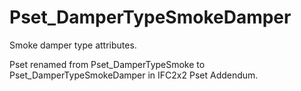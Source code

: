 # Pset_DamperTypeSmokeDamper

Smoke damper type attributes.
<!-- end of short definition -->

Pset renamed from Pset_DamperTypeSmoke to Pset_DamperTypeSmokeDamper in IFC2x2 Pset Addendum.
